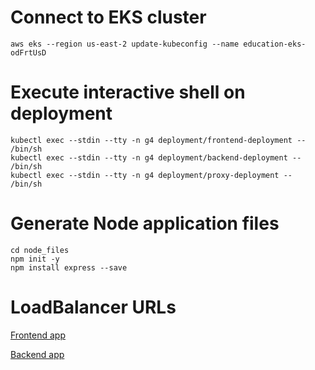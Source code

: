 # Connect to EKS cluster
```
aws eks --region us-east-2 update-kubeconfig --name education-eks-odFrtUsD
```

# Execute interactive shell on deployment
```
kubectl exec --stdin --tty -n g4 deployment/frontend-deployment -- /bin/sh
kubectl exec --stdin --tty -n g4 deployment/backend-deployment -- /bin/sh
kubectl exec --stdin --tty -n g4 deployment/proxy-deployment -- /bin/sh
```

# Generate Node application files
```
cd node_files
npm init -y
npm install express --save
```

# LoadBalancer URLs
[Frontend app](http://ae0c1bb956414410b9a1321dc5f6bc87-1681405081.us-east-2.elb.amazonaws.com)

[Backend app](http://a1bd5cde2fbd54f2384642d9162b223c-470616534.us-east-2.elb.amazonaws.com)
